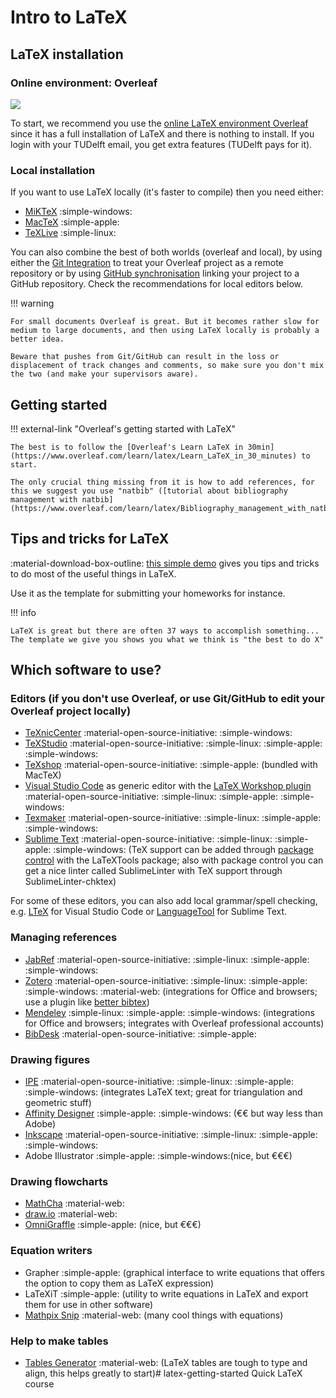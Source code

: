 # Intro to LaTeX


## LaTeX installation


### Online environment: Overleaf

[![](img/overleaf.png)](https://overleaf.com)

To start, we recommend you use the [online LaTeX environment Overleaf](https://www.overleaf.com) since it has a full installation of LaTeX and there is nothing to install.
If you login with your TUDelft email, you get extra features (TUDelft pays for it).

### Local installation

If you want to use LaTeX locally (it's faster to compile) then you need either:

  - [MiKTeX](http://miktex.org/about) :simple-windows: 
  - [MacTeX](https://tug.org/mactex) :simple-apple: 
  - [TeXLive](https://www.tug.org/texlive) :simple-linux:

You can also combine the best of both worlds (overleaf and local), by using either the [Git Integration](https://www.overleaf.com/learn/how-to/Git_integration) to treat your Overleaf project as a remote repository or by using [GitHub synchronisation](https://www.overleaf.com/learn/how-to/GitHub_Synchronization) linking your project to a GitHub repository. Check the recommendations for local editors below. 

!!! warning 

    For small documents Overleaf is great. But it becomes rather slow for medium to large documents, and then using LaTeX locally is probably a better idea.

    Beware that pushes from Git/GitHub can result in the loss or displacement of track changes and comments, so make sure you don't mix the two (and make your supervisors aware).



## Getting started

!!! external-link "Overleaf's getting started with LaTeX"

    The best is to follow the [Overleaf's Learn LaTeX in 30min](https://www.overleaf.com/learn/latex/Learn_LaTeX_in_30_minutes) to start.

    The only crucial thing missing from it is how to add references, for this we suggest you use "natbib" ([tutorial about bibliography management with natbib](https://www.overleaf.com/learn/latex/Bibliography_management_with_natbib)).


## Tips and tricks for LaTeX

:material-download-box-outline: [this simple demo](https://github.com/tudelft3d/latex-getting-started/tree/main/template) gives you tips and tricks to do most of the useful things in LaTeX.

Use it as the template for submitting your homeworks for instance.

!!! info

    LaTeX is great but there are often 37 ways to accomplish something... The template we give you shows you what we think is "the best to do X"


## Which software to use? 

### Editors (if you don't use Overleaf, or use Git/GitHub to edit your Overleaf project locally)

  - [TeXnicCenter](http://www.texniccenter.org) :material-open-source-initiative: :simple-windows: 
  - [TeXStudio](https://www.texstudio.org/) :material-open-source-initiative: :simple-linux: :simple-apple: :simple-windows:
  - [TeXshop](http://pages.uoregon.edu/koch/texshop/) :material-open-source-initiative: :simple-apple: (bundled with MacTeX)
  - [Visual Studio Code](https://code.visualstudio.com/) as generic editor with the [LaTeX Workshop plugin](https://github.com/James-Yu/LaTeX-Workshop) :material-open-source-initiative: :simple-linux: :simple-apple: :simple-windows:
  - [Texmaker](https://www.xm1math.net/texmaker/) :material-open-source-initiative: :simple-linux: :simple-apple: :simple-windows:
  - [Sublime Text](https://www.sublimetext.com) :material-open-source-initiative: :simple-linux: :simple-apple: :simple-windows: (TeX support can be added through [package control](https://packagecontrol.io) with the LaTeXTools package; also with package control you can get a nice linter called SublimeLinter with TeX support through SublimeLinter-chktex)

For some of these editors, you can also add local grammar/spell checking, e.g. [LTeX](https://marketplace.visualstudio.com/items?itemName=valentjn.vscode-ltex) for Visual Studio Code or [LanguageTool](https://packagecontrol.io/packages/LanguageTool) for Sublime Text.

### Managing references

  - [JabRef](http://jabref.sourceforge.net) :material-open-source-initiative: :simple-linux: :simple-apple: :simple-windows:
  - [Zotero](https://www.zotero.org/) :material-open-source-initiative: :simple-linux: :simple-apple: :simple-windows: :material-web: (integrations for Office and browsers; use a plugin like [better bibtex](https://retorque.re/zotero-better-bibtex/))
  - [Mendeley](https://www.mendeley.com/) :simple-linux: :simple-apple: :simple-windows: (integrations for Office and browsers; integrates with Overleaf professional accounts)
  - [BibDesk](https://bibdesk.sourceforge.io) :material-open-source-initiative:  :simple-apple:

### Drawing figures

  - [IPE](http://ipe.otfried.org/) :material-open-source-initiative: :simple-linux: :simple-apple: :simple-windows: (integrates LaTeX text; great for triangulation and geometric stuff)
  - [Affinity Designer](https://affinity.serif.com/es/designer/full-feature-list/)  :simple-apple: :simple-windows: (€€ but way less than Adobe)
  - [Inkscape](https://inkscape.org/en/) :material-open-source-initiative: :simple-linux: :simple-apple: :simple-windows:
  - Adobe Illustrator :simple-apple: :simple-windows:(nice, but €€€)

### Drawing flowcharts

  - [MathCha](https://www.mathcha.io/) :material-web:
  - [draw.io](https://www.draw.io/) :material-web:
  - [OmniGraffle](https://www.omnigroup.com/omnigraffle) :simple-apple: (nice, but €€€)

### Equation writers

  - Grapher :simple-apple: (graphical interface to write equations that offers the option to copy them as LaTeX expression)
  - LaTeXiT :simple-apple: (utility to write equations in LaTeX and export them for use in other software)
  - [Mathpix Snip](https://mathpix.com) :material-web: (many cool things with equations)

### Help to make tables

  - [Tables Generator](https://www.tablesgenerator.com/) :material-web: (LaTeX tables are tough to type and align, this helps greatly to start)# latex-getting-started
Quick LaTeX course
